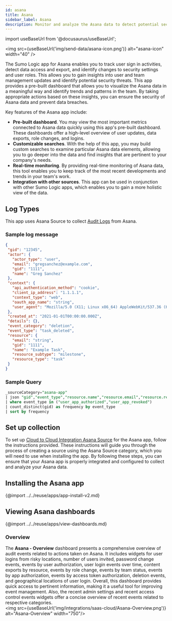 ```yaml
---
id: asana
title: Asana
sidebar_label: Asana
description: Monitor and analyze the Asana data to detect potential security threats related to user activity.
---
```


import useBaseUrl from '@docusaurus/useBaseUrl';

<img src={useBaseUrl('img/send-data/asana-icon.png')} alt="asana-icon" width="40" />

The Sumo Logic app for Asana enables you to track user sign in activities, detect data access and export, and identify changes to security settings and user roles. This allows you to gain insights into user and team management updates and identify potential security threats. This app provides a pre-built dashboard that allows you to visualize the Asana data in a meaningful way and identify trends and patterns in the team. By taking appropriate actions based on these insights, you can ensure the security of Asana data and prevent data breaches.

Key features of the Asana app include:
- **Pre-built dashboard**. You may view the most important metrics connected to Asana data quickly using this app's pre-built dashboard. These dashboards offer a high-level overview of user updates, data exports, role changes, and logins.
- **Customizable searches**. With the help of this app, you may build custom searches to examine particular Asana data elements, allowing you to go deeper into the data and find insights that are pertinent to your company's needs.
- **Real-time monitoring**. By providing real-time monitoring of Asana data, this tool enables you to keep track of the most recent developments and trends in your team's work.
- **Integration with other sources**. This app can be used in conjunction with other Sumo Logic apps, which enables you to gain a more holistic view of the data.

## Log Types

This app uses Asana Source to collect [Audit Logs](https://developers.asana.com/reference/audit-log-api) from Asana.

### Sample log message

```json title="Audit Log"
{
 "gid": "12345",
 "actor": {
   "actor_type": "user",
   "email": "gregsanchez@example.com",
   "gid": "1111",
   "name": "Greg Sanchez"
 },
 "context": {
   "api_authentication_method": "cookie",
   "client_ip_address": "1.1.1.1",
   "context_type": "web",
   "oauth_app_name": "string",
   "user_agent": "Mozilla/5.0 (X11; Linux x86_64) AppleWebKit/537.36 (KHTML, like Gecko) Chrome/51.0.2704.103 Safari/537.36"
 },
 "created_at": "2021-01-01T00:00:00.000Z",
 "details": {},
 "event_category": "deletion",
 "event_type": "task_deleted",
 "resource": {
   "email": "string",
   "gid": "1111",
   "name": "Example Task",
   "resource_subtype": "milestone",
   "resource_type": "task"
 }
}
```

### Sample Query

```sql title="Events by App Authorization"
_sourceCategory="asana-app"
| json "gid","event_type","resource.name","resource.email","resource.resource_type","event_category", "created_at", "actor.name", "actor.email","context.client_ip_address" as gid, event_type, resource_name, resource_email, resource_type, event_category, created_at, actor_name, actor_email, ip nodrop
| where event_type in ("user_app_authorized","user_app_revoked")
| count_distinct(gid) as frequency by event_type
| sort by frequency
```

## Set up collection

To set up [Cloud to Cloud Integration Asana Source](/docs/send-data/hosted-collectors/cloud-to-cloud-integration-framework/asana-source/) for the Asana app, follow the instructions provided. These instructions will guide you through the process of creating a source using the Asana Source category, which you will need to use when installing the app. By following these steps, you can ensure that your Asana app is properly integrated and configured to collect and analyze your Asana data.

## Installing the Asana app


{@import ../../reuse/apps/app-install-v2.md}

## Viewing Asana dashboards

{@import ../../reuse/apps/view-dashboards.md}

### Overview

The **Asana - Overview** dashboard presents a comprehensive overview of audit events related to actions taken on Asana. It includes widgets for user logins from risky locations, number of users invited, password change events, events by user authorization, user login events over time, content exports by resource, events by role change, events by team status, events by app authorization, events by access token authorization, deletion events, and geographical locations of user login. Overall, this dashboard provides quick access to pertinent information, making it a useful tool for improving event management. Also, the recent admin settings and recent access control events widgets offer a concise overview of recent events related to respective categories. <br/><img src={useBaseUrl('img/integrations/saas-cloud/Asana-Overview.png')} alt="Asana-Overview" width="750"/>
